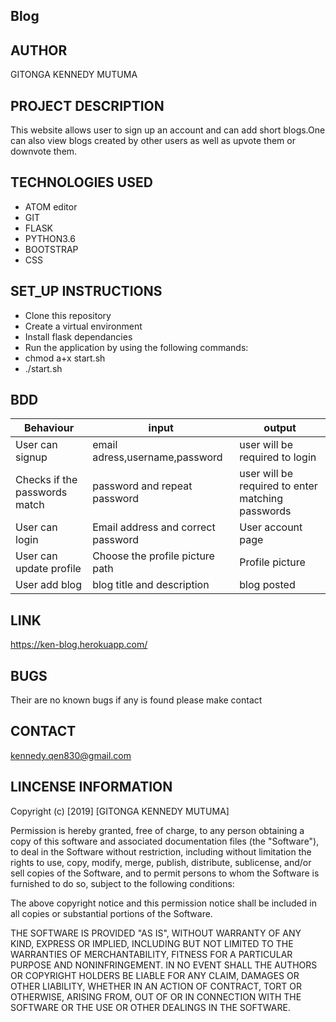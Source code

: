 ## Blog
## AUTHOR
GITONGA KENNEDY MUTUMA
## PROJECT DESCRIPTION
This website allows user to sign up an account and can add short blogs.One can also view blogs created by other users as well as upvote them or downvote them.
## TECHNOLOGIES USED
 * ATOM editor
 * GIT
 * FLASK
 * PYTHON3.6
 * BOOTSTRAP
 * CSS
 ## SET_UP INSTRUCTIONS
* Clone this repository
* Create a virtual environment
* Install flask dependancies
* Run the application by using the following commands:
*  chmod a+x start.sh
* ./start.sh

 ## BDD
 |       Behaviour                     | input                                  |   output              |
 |------------|-----------|----------------|                    
 | User can signup	|  email adress,username,password	| user will be required to login    |
| Checks if the passwords match |	password and repeat password	| user will be required to enter matching passwords|
| User can login	|  Email address and correct password	| User account page |
| User can update profile | Choose the profile picture path | Profile picture |
| User add blog  | blog title and description  | blog posted   |
## LINK
https://ken-blog.herokuapp.com/
## BUGS
Their are no known bugs if any is found please make contact
## CONTACT
kennedy.qen830@gmail.com

## LINCENSE INFORMATION

Copyright (c) [2019] [GITONGA KENNEDY MUTUMA]

Permission is hereby granted, free of charge, to any person obtaining a copy of this software and associated documentation files (the "Software"), to deal in the Software without restriction, including without limitation the rights to use, copy, modify, merge, publish, distribute, sublicense, and/or sell copies of the Software, and to permit persons to whom the Software is furnished to do so, subject to the following conditions:

The above copyright notice and this permission notice shall be included in all copies or substantial portions of the Software.

THE SOFTWARE IS PROVIDED "AS IS", WITHOUT WARRANTY OF ANY KIND, EXPRESS OR IMPLIED, INCLUDING BUT NOT LIMITED TO THE WARRANTIES OF MERCHANTABILITY, FITNESS FOR A PARTICULAR PURPOSE AND NONINFRINGEMENT. IN NO EVENT SHALL THE AUTHORS OR COPYRIGHT HOLDERS BE LIABLE FOR ANY CLAIM, DAMAGES OR OTHER LIABILITY, WHETHER IN AN ACTION OF CONTRACT, TORT OR OTHERWISE, ARISING FROM, OUT OF OR IN CONNECTION WITH THE SOFTWARE OR THE USE OR OTHER DEALINGS IN THE SOFTWARE.
